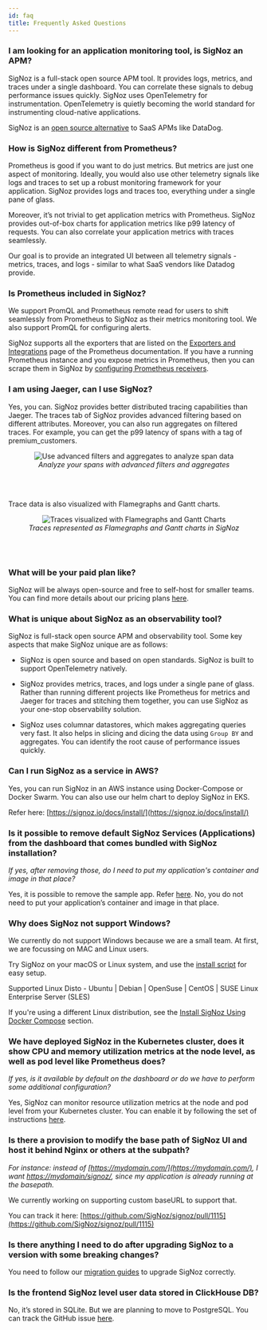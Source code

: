 ```yaml
---
id: faq
title: Frequently Asked Questions
---
```


### I am looking for an application monitoring tool, is SigNoz an APM?

SigNoz is a full-stack open source APM tool. It provides logs, metrics, and traces under a single dashboard. You can correlate these signals to debug performance issues quickly. SigNoz uses OpenTelemetry for instrumentation. OpenTelemetry is quietly becoming the world standard for instrumenting cloud-native applications.

SigNoz is an [open source alternative](https://signoz.io/blog/open-source-datadog-alternative/) to SaaS APMs like DataDog.

### How is SigNoz different from Prometheus?

Prometheus is good if you want to do just metrics. But metrics are just one aspect of monitoring. Ideally, you would also use other telemetry signals like logs and traces to set up a robust monitoring framework for your application. SigNoz provides logs and traces too, everything under a single pane of glass.

Moreover, it’s not trivial to get application metrics with Prometheus. SigNoz provides out-of-box charts for application metrics like p99 latency of requests. You can also correlate your application metrics with traces seamlessly.

Our goal is to provide an integrated UI between all telemetry signals - metrics, traces, and logs - similar to what SaaS vendors like Datadog provide.

### Is Prometheus included in SigNoz?

We support PromQL and Prometheus remote read for users to shift seamlessly from Prometheus to SigNoz as their metrics monitoring tool. We also support PromQL for configuring alerts.

SigNoz supports all the exporters that are listed on the [Exporters and Integrations](https://prometheus.io/docs/instrumenting/exporters/) page of the Prometheus documentation. If you have a running Prometheus instance and you expose metrics in Prometheus, then you can scrape them in SigNoz by [configuring Prometheus receivers](https://signoz.io/docs/userguide/send-metrics/#enable-a-prometheus-receiver).

### I am using Jaeger, can I use SigNoz?

Yes, you can. SigNoz provides better distributed tracing capabilities than Jaeger. The traces tab of SigNoz provides advanced filtering based on different attributes. Moreover, you can also run aggregates on filtered traces. For example, you can get the p99 latency of spans with a tag of premium_customers.

<figure data-zoomable align='center'>
    <img src="/img/blog/common/trace_filter_apply_aggregates.webp" alt="Use advanced filters and aggregates to analyze span data"/>
    <figcaption><i>Analyze your spans with advanced filters and aggregates</i></figcaption>
</figure>

<br></br>

Trace data is also visualized with Flamegraphs and Gantt charts.

<figure data-zoomable align='center'>
    <img src="/img/blog/common/signoz_flamegraphs.webp" alt="Traces visualized with Flamegraphs and Gantt Charts"/>
    <figcaption><i>Traces represented as Flamegraphs and Gantt charts in SigNoz</i></figcaption>
</figure>

<br></br>



### What will be your paid plan like?

SigNoz will be always open-source and free to self-host for smaller
teams. You can find more details about our pricing plans [here](https://signoz.io/pricing/).


### What is unique about SigNoz as an observability tool?

SigNoz is full-stack open source APM and observability tool. Some key aspects that make SigNoz unique are as follows:

- SigNoz is open source and based on open standards. SigNoz is built to support OpenTelemetry natively.

- SigNoz provides metrics, traces, and logs under a single pane of glass. Rather than running different projects like Prometheus for metrics and Jaeger for traces and stitching them together, you can use SigNoz as your one-stop observability solution.

- SigNoz uses columnar datastores, which makes aggregating queries very fast. It also helps in slicing and dicing the data using `Group BY` and aggregates. You can identify the root cause of performance issues quickly.


### Can I run SigNoz as a service in AWS?

Yes, you can run SigNoz in an AWS instance using Docker-Compose or Docker Swarm. You can also use our helm chart to deploy SigNoz in EKS.

Refer here: [https://signoz.io/docs/install/](https://signoz.io/docs/install/)


### Is it possible to remove default SigNoz Services (Applications) from the dashboard that comes bundled with SigNoz installation?

*If yes, after removing those, do I need to put my application's container and image in that place?*

Yes, it is possible to remove the sample app. Refer [here](https://signoz.io/docs/operate/docker-standalone/#remove-the-sample-application). No, you do not need to put your application’s container and image in that place.


### Why does SigNoz not support Windows?

We currently do not support Windows because we are a small team. At first, we are focussing on MAC and Linux users.

Try SigNoz on your macOS or Linux system, and use the [install script](https://signoz.io/docs/install/docker/#install-signoz-using-the-install-script) for easy setup.

Supported Linux Disto - Ubuntu | Debian | OpenSuse | CentOS | SUSE Linux Enterprise Server (SLES)

If you're using a different Linux distribution, see the [Install SigNoz Using Docker Compose](https://signoz.io/docs/install/docker/#install-signoz-using-docker-compose) section.



### We have deployed SigNoz in the Kubernetes cluster, does it show CPU and memory utilization metrics at the node level, as well as pod level like Prometheus does? 

*If yes, is it available by default on the dashboard or do we have to perform some additional configuration?*

Yes, SigNoz can monitor resource utilization metrics at the node and pod level from your Kubernetes cluster. You can enable it by following the set of instructions [here](https://signoz.io/docs/tutorial/kubernetes-infra-metrics/#steps-to-export-k8s-metrics-to-signoz).


### Is there a provision to modify the base path of SigNoz UI and host it behind Nginx or others at the subpath?

*For instance: instead of [https://mydomain.com/](https://mydomain.com/), I want [https://mydomain/signoz/](https://mydomain/signoz/), since my application is already running at the basepath.*

We currently working on supporting custom baseURL to support that.

You can track it here: [https://github.com/SigNoz/signoz/pull/1115](https://github.com/SigNoz/signoz/pull/1115)


### Is there anything I need to do after upgrading SigNoz to a version with some breaking changes?

You need to follow our [migration guides](https://signoz.io/docs/operate/migration/) to upgrade SigNoz correctly.


### Is the frontend SigNoz level user data stored in ClickHouse DB?

No, it’s stored in SQLite. But we are planning to move to PostgreSQL. You can track the GitHub issue [here](https://github.com/SigNoz/signoz/issues/941).



<!-- ## What is Kafka and Druid?

Kafka is a queuing system, it provides a way to send requests to be processed asynchonously by unknown to the sender instances. The idea that you can scale your processes more easily by decoupling the two and unlike a load balancer, if one instance fails to process a request it can stay on the queue to be processed by another.

Druid is a timeseries database for running queries against pre-aggregated data. Imagine a bunch of records like {host: "ABC", event: "foo", timeperiod: "00:00-01:00", count: 1234}. It's designed to be really fast then at answering queries like "How many bar events occurred in hosts matching "prod-\*" between 3am and 5am?" or "Give me the Baz events at daily intervals for the last 90 days" -->
